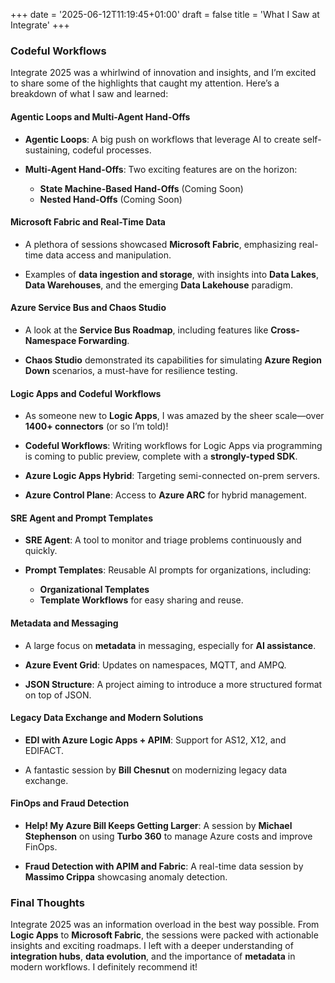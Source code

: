 +++
date = '2025-06-12T11:19:45+01:00'
draft = false
title = 'What I Saw at Integrate'
+++

### Codeful Workflows

Integrate 2025 was a whirlwind of innovation and insights, and I’m excited to share some of the highlights that caught my attention. Here’s a breakdown of what I saw and learned:

#### Agentic Loops and Multi-Agent Hand-Offs

- **Agentic Loops**: A big push on workflows that leverage AI to create self-sustaining, codeful processes.

- **Multi-Agent Hand-Offs**: Two exciting features are on the horizon:
  - **State Machine-Based Hand-Offs** (Coming Soon)
  - **Nested Hand-Offs** (Coming Soon)

#### Microsoft Fabric and Real-Time Data

- A plethora of sessions showcased **Microsoft Fabric**, emphasizing real-time data access and manipulation.

- Examples of **data ingestion and storage**, with insights into **Data Lakes**, **Data Warehouses**, and the emerging **Data Lakehouse** paradigm.

#### Azure Service Bus and Chaos Studio

- A look at the **Service Bus Roadmap**, including features like **Cross-Namespace Forwarding**.

- **Chaos Studio** demonstrated its capabilities for simulating **Azure Region Down** scenarios, a must-have for resilience testing.

#### Logic Apps and Codeful Workflows

- As someone new to **Logic Apps**, I was amazed by the sheer scale—over **1400+ connectors** (or so I’m told)!

- **Codeful Workflows**: Writing workflows for Logic Apps via programming is coming to public preview, complete with a **strongly-typed SDK**.

- **Azure Logic Apps Hybrid**: Targeting semi-connected on-prem servers.

- **Azure Control Plane**: Access to **Azure ARC** for hybrid management.

#### SRE Agent and Prompt Templates

- **SRE Agent**: A tool to monitor and triage problems continuously and quickly.

- **Prompt Templates**: Reusable AI prompts for organizations, including:
  - **Organizational Templates**
  - **Template Workflows** for easy sharing and reuse.

#### Metadata and Messaging

- A large focus on **metadata** in messaging, especially for **AI assistance**.

- **Azure Event Grid**: Updates on namespaces, MQTT, and AMPQ.

- **JSON Structure**: A project aiming to introduce a more structured format on top of JSON.

#### Legacy Data Exchange and Modern Solutions

- **EDI with Azure Logic Apps + APIM**: Support for AS12, X12, and EDIFACT.

- A fantastic session by **Bill Chesnut** on modernizing legacy data exchange.

#### FinOps and Fraud Detection

- **Help! My Azure Bill Keeps Getting Larger**: A session by **Michael Stephenson** on using **Turbo 360** to manage Azure costs and improve FinOps.

- **Fraud Detection with APIM and Fabric**: A real-time data session by **Massimo Crippa** showcasing anomaly detection.

### Final Thoughts

Integrate 2025 was an information overload in the best way possible. From **Logic Apps** to **Microsoft Fabric**, the sessions were packed with actionable insights and exciting roadmaps. I left with a deeper understanding of **integration hubs**, **data evolution**, and the importance of **metadata** in modern workflows. I definitely recommend it!
